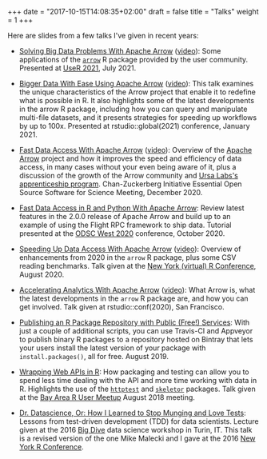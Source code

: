 +++
date = "2017-10-15T14:08:35+02:00"
draft = false
title = "Talks"
weight = 1
+++

Here are slides from a few talks I've given in recent years:

-   [Solving Big Data Problems With Apache Arrow](/talks/user-2021/) ([video](https://www.youtube.com/watch?v=kwGfwU-_G_o)): Some applications of the [`arrow`](https://arrow.apache.org/docs/r) R package provided by the user community. Presented at [UseR 2021](https://user2021.r-project.org/), July 2021.

-   [Bigger Data With Ease Using Apache Arrow](https://www.rstudio.com/resources/rstudioglobal-2021/bigger-data-with-ease-using-apache-arrow/) ([video](https://www.rstudio.com/resources/rstudioglobal-2021/bigger-data-with-ease-using-apache-arrow/)): This talk examines the unique characteristics of the Arrow project that enable it to redefine what is possible in R. It also highlights some of the latest developments in the arrow R package, including how you can query and manipulate multi-file datasets, and it presents strategies for speeding up workflows by up to 100x. Presented at rstudio::global(2021) conference, January 2021.

-   [Fast Data Access With Apache Arrow](/talks/czi-2020/) ([video](https://www.youtube.com/watch?v=KnkN5AoZjZU)): Overview of the [Apache Arrow](https://arrow.apache.org) project and how it improves the speed and efficiency of data access, in many cases without your even being aware of it, plus a discussion of the growth of the Arrow community and [Ursa Labs's apprenticeship program](https://ursalabs.org/blog/2020-czi-ursa-labs/). Chan-Zuckerberg Initiative Essential Open Source Software for Science Meeting, December 2020.

-   [Fast Data Access in R and Python With Apache Arrow](/talks/odsc-west-2020/): Review latest features in the 2.0.0 release of Apache Arrow and build up to an example of using the Flight RPC framework to ship data. Tutorial presented at the [ODSC West 2020](https://odsc.com/speakers/fast-data-access-in-r-and-python-with-apache-arrow/) conference, October 2020.

-   [Speeding Up Data Access With Apache Arrow](/talks/nyr-2020/) ([video](https://www.youtube.com/watch?v=p87NFQbTP-A)):
Overview of enhancements from 2020 in the `arrow` R package, plus some CSV reading benchmarks. Talk given at the [New York (virtual) R Conference](https://rstats.ai/nyr/), August 2020.

-   [Accelerating Analytics With Apache Arrow](/talks/rstudio-conf-2020/) ([video](https://www.rstudio.com/resources/rstudioconf-2020/accelerating-analytics-with-apache-arrow/)):
What Arrow is,
what the latest developments in the `arrow` R package are,
and how you can get involved. Talk given at rstudio::conf(2020), San Francisco.

-   [Publishing an R Package Repository with Public (Free!) Services](/talks/r-pkg-repo/):
With just a couple of additional scripts, you can use Travis-CI and Appveyor to publish binary R packages to a repository hosted on Bintray that lets your users install the latest version of your package with `install.packages()`, all for free. August 2019.

-   [Wrapping Web APIs in R](/talks/api-in-r/): How packaging and testing can allow you to spend less time dealing with the API and more time working with data in R. Highlights the use of the [`httptest`](/r/httptest/) and [`skeletor`](/r/skeletor/) packages. Talk given at the [Bay Area R User Meetup](https://www.meetup.com/R-Users/events/252169561) August 2018 meeting.

-   [Dr. Datascience, Or: How I Learned to Stop Munging and Love Tests](/talks/testing/):
Lessons from test-driven development (TDD) for data scientists. Lecture given at the 2016 [Big Dive](http://bigdive.eu/) data science workshop in Turin, IT. This talk is a revised version of the one Mike Malecki and I gave at the 2016 [New York R Conference](https://rstats.nyc/2016/).
